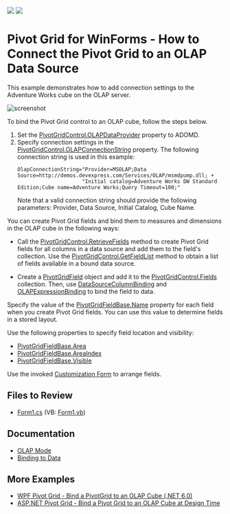 <!-- default badges list -->
[![](https://img.shields.io/badge/Open_in_DevExpress_Support_Center-FF7200?style=flat-square&logo=DevExpress&logoColor=white)](https://supportcenter.devexpress.com/ticket/details/T344546)
[![](https://img.shields.io/badge/📖_How_to_use_DevExpress_Examples-e9f6fc?style=flat-square)](https://docs.devexpress.com/GeneralInformation/403183)
<!-- default badges end -->
# Pivot Grid for WinForms - How to Connect the Pivot Grid to an OLAP Data Source

This example demonstrates how to add connection settings to the Adventure Works cube on the OLAP server.


![screenshot](images/screenshot.png)

To bind the Pivot Grid control to an OLAP cube, follow the steps below.

1. Set the [PivotGridControl.OLAPDataProvider](https://docs.devexpress.com/WindowsForms/DevExpress.XtraPivotGrid.PivotGridControl.OLAPDataProvider) property to ADOMD.
2. Specify connection settings in the [PivotGridControl.OLAPConnectionString](https://docs.devexpress.com/WindowsForms/DevExpress.XtraPivotGrid.PivotGridControl.OLAPConnectionString) property. The following connection string is used in this example:
    ```
    OlapConnectionString="Provider=MSOLAP;Data Source=http://demos.devexpress.com/Services/OLAP/msmdpump.dll; +
                         "Initial catalog=Adventure Works DW Standard Edition;Cube name=Adventure Works;Query Timeout=100;"
    ``` 
    Note that a valid connection string should provide the following parameters: Provider, Data Source, Initial Catalog, Cube Name.

You can create Pivot Grid fields and bind them to measures and dimensions in the OLAP cube in the following ways:

- Call the [PivotGridControl.RetrieveFields](https://docs.devexpress.com/WindowsForms/DevExpress.XtraPivotGrid.PivotGridControl.RetrieveFields(DevExpress.XtraPivotGrid.PivotArea-System.Boolean)) method to create Pivot Grid fields for all columns in a data source and add them to the field's collection. Use the [PivotGridControl.GetFieldList](https://docs.devexpress.com/WindowsForms/DevExpress.XtraPivotGrid.PivotGridControl.GetFieldList) method to obtain a list of fields available in a bound data source.

- Create a [PivotGridField](https://docs.devexpress.com/WindowsForms/DevExpress.XtraPivotGrid.PivotGridField) object and add it to the [PivotGridControl.Fields](https://docs.devexpress.com/WindowsForms/DevExpress.XtraPivotGrid.PivotGridControl.Fields) collection. Then, use [DataSourceColumnBinding](https://docs.devexpress.com/WindowsForms/DevExpress.XtraPivotGrid.DataSourceColumnBinding) and [OLAPExpressionBinding](https://docs.devexpress.com/WindowsForms/DevExpress.XtraPivotGrid.OLAPExpressionBinding) to bind the field to data.

Specify the value of the [PivotGridFieldBase.Name](xref:DevExpress.XtraPivotGrid.PivotGridFieldBase.Name) property for each field when you create Pivot Grid fields. You can use this value to determine fields in a stored layout.

Use the following properties to specify field location and visibility:

- [PivotGridFieldBase.Area](https://docs.devexpress.com/CoreLibraries/DevExpress.XtraPivotGrid.PivotGridFieldBase.Area)
- [PivotGridFieldBase.AreaIndex](https://docs.devexpress.com/CoreLibraries/DevExpress.XtraPivotGrid.PivotGridFieldBase.AreaIndex)
- [PivotGridFieldBase.Visible](https://docs.devexpress.com/CoreLibraries/DevExpress.XtraPivotGrid.PivotGridFieldBase.Visible)

Use the invoked [Customization Form](https://docs.devexpress.com/WindowsForms/1805) to arrange fields.

## Files to Review

* [Form1.cs](./CS/WinOlapRetrieveFieldsExample/Form1.cs) (VB: [Form1.vb](./VB/WinOlapRetrieveFieldsExample/Form1.vb))

## Documentation

- [OLAP Mode](https://docs.devexpress.com/CoreLibraries/403809/devexpress-pivot-grid-core-library/pivot-grid-modes/olap-mode)
- [Binding to Data](https://docs.devexpress.com/WindowsForms/1842/controls-and-libraries/pivot-grid/binding-to-data)

## More Examples 

- [WPF Pivot Grid - Bind a PivotGrid to an OLAP Cube (.NET 6.0)](https://github.com/DevExpress-Examples/wpf-pivot-grid-connect-to-an-olap-cube-net6)
- [ASP.NET Pivot Grid - Bind a Pivot Grid to an OLAP Cube at Design Time](https://github.com/DevExpress-Examples/aspnet-pivot-grid-getting-started-bind-a-pivot-grid-to-an-olap-cube-runtime-sample-t540972)

